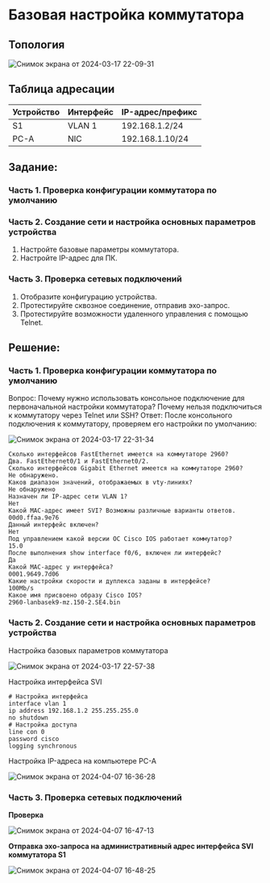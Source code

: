 # Базовая настройка коммутатора
## Топология
![Снимок экрана от 2024-03-17 22-09-31](https://github.com/maxeona/otus-base-networks/assets/53625941/a8282b7b-6ffa-473d-a33f-2f48bc6af7c7)
## Таблица адресации
| Устройство               | Интерфейс              | IP-адрес/префикс |
|--------------------------|------------------------|------------------|
| S1                       | VLAN 1                 | 192.168.1.2/24   |
| PC-A                     | NIC                    | 192.168.1.10/24  |

## Задание:
### Часть 1. Проверка конфигурации коммутатора по умолчанию
### Часть 2. Создание сети и настройка основных параметров устройства
  1. Настройте базовые параметры коммутатора.
  2. Настройте IP-адрес для ПК.
### Часть 3. Проверка сетевых подключений
  1. Отобразите конфигурацию устройства.
  2. Протестируйте сквозное соединение, отправив эхо-запрос.
  3. Протестируйте возможности удаленного управления с помощью Telnet.

## Решение:
### Часть 1. Проверка конфигурации коммутатора по умолчанию
Вопрос: 
Почему нужно использовать консольное подключение для первоначальной настройки коммутатора? Почему нельзя подключиться к коммутатору через Telnet или SSH?
Ответ:
После консольного подключения к коммутатору, проверяем его настройки по умолчанию:

![Снимок экрана от 2024-03-17 22-31-34](https://github.com/maxeona/otus-base-networks/assets/53625941/a82ffd99-c5cb-4e05-96f6-b53366fe1670)
```
Сколько интерфейсов FastEthernet имеется на коммутаторе 2960?
Два. FastEthernet0/1 и FastEthernet0/2.
Сколько интерфейсов Gigabit Ethernet имеется на коммутаторе 2960?
Не обнаружено.
Каков диапазон значений, отображаемых в vty-линиях?
Не обнаружено
Назначен ли IP-адрес сети VLAN 1?
Нет
Какой MAC-адрес имеет SVI? Возможны различные варианты ответов.
00d0.ffaa.9e76
Данный интерфейс включен?
Нет
Под управлением какой версии ОС Cisco IOS работает коммутатор?
15.0
После выполнения show interface f0/6, включен ли интерфейс?
Да
Какой MAC-адрес у интерфейса?
0001.9649.7d06
Какие настройки скорости и дуплекса заданы в интерфейсе?
100Mb/s
Какое имя присвоено образу Cisco IOS?
2960-lanbasek9-mz.150-2.SE4.bin
```
### Часть 2. Создание сети и настройка основных параметров устройства
Настройка базовых параметров коммутатора

![Снимок экрана от 2024-03-17 22-57-38](https://github.com/maxeona/otus-base-networks/assets/53625941/0e8126b8-6612-4a99-9198-9ebc91966ef0)

Настройка интерфейса SVI
```
# Настройка интерфейса
interface vlan 1
ip address 192.168.1.2 255.255.255.0
no shutdown
# Настройка доступа
line con 0
password cisco
logging synchronous
```
Настройка IP-адреса на компьютере PC-A

![Снимок экрана от 2024-04-07 16-36-28](https://github.com/maxeona/otus-base-networks/assets/53625941/66c2907f-6426-4f09-ba74-ef270dd0e64b)

### Часть 3. Проверка сетевых подключений

**Проверка**

![Снимок экрана от 2024-04-07 16-47-13](https://github.com/maxeona/otus-base-networks/assets/53625941/7f03cc25-82f9-4053-b72f-381a43ae5f70)

**Отправка эхо-запроса на административный адрес интерфейса SVI коммутатора S1**

![Снимок экрана от 2024-04-07 16-48-25](https://github.com/maxeona/otus-base-networks/assets/53625941/a60b0a71-bda3-4a4a-a39c-9aba1afde947)
